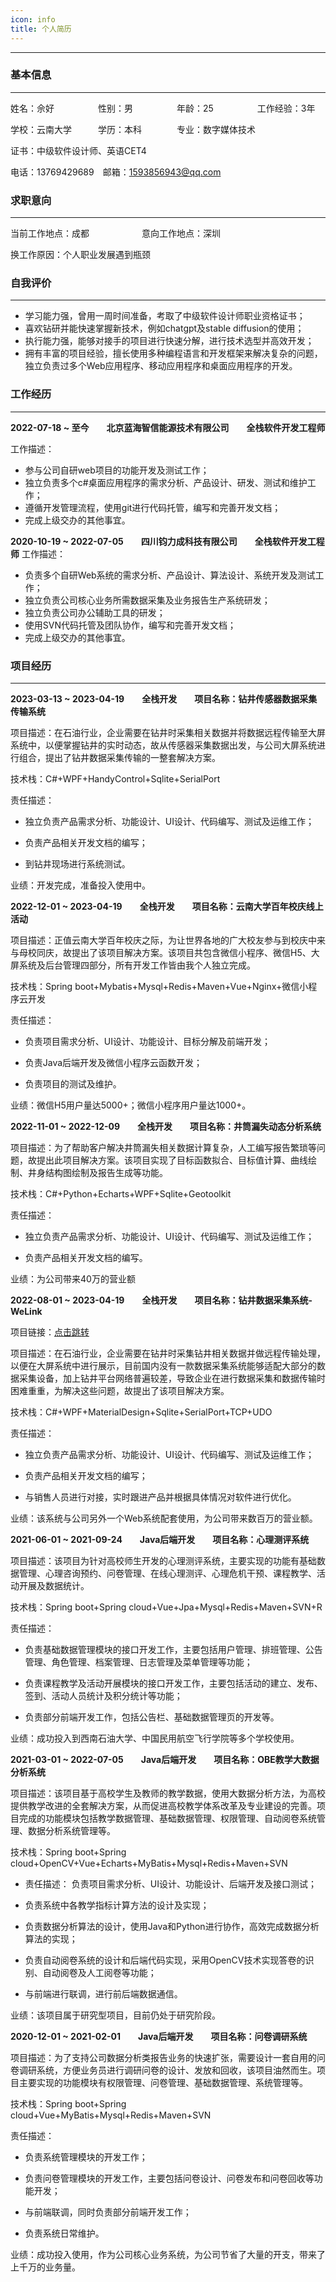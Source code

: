 ```yaml
---
icon: info
title: 个人简历
---
```

***

### 基本信息

------

姓名：佘好　　　　　性别：男　　　　　年龄：25　　　　　工作经验：3年

学校：云南大学　　　学历：本科　　　　专业：数字媒体技术

证书：中级软件设计师、英语CET4

电话：13769429689　邮箱：1593856943@qq.com　

### 求职意向
------

当前工作地点：成都　　　　　　意向工作地点：深圳

换工作原因：个人职业发展遇到瓶颈

### 自我评价

-----

- 学习能力强，曾用一周时间准备，考取了中级软件设计师职业资格证书； 
- 喜欢钻研并能快速掌握新技术，例如chatgpt及stable diffusion的使用； 
- 执行能力强，能够对接手的项目进行快速分解，进行技术选型并高效开发； 
- 拥有丰富的项目经验，擅长使用多种编程语言和开发框架来解决复杂的问题，独立负责过多个Web应用程序、移动应用程序和桌面应用程序的开发。

### 工作经历

------

**2022-07-18 ~ 至今　　北京蓝海智信能源技术有限公司　　全栈软件开发工程师**

工作描述：
- 参与公司自研web项目的功能开发及测试工作； 
- 独立负责多个c#桌面应用程序的需求分析、产品设计、研发、测试和维护工作； 
- 遵循开发管理流程，使用git进行代码托管，编写和完善开发文档； 
- 完成上级交办的其他事宜。

**2020-10-19 ~ 2022-07-05　　四川钧力成科技有限公司　　全栈软件开发工程师**
工作描述：

- 负责多个自研Web系统的需求分析、产品设计、算法设计、系统开发及测试工作； 
- 独立负责公司核心业务所需数据采集及业务报告生产系统研发； 
- 独立负责公司办公辅助工具的研发；
- 使用SVN代码托管及团队协作，编写和完善开发文档； 
- 完成上级交办的其他事宜。

### 项目经历

------

**2023-03-13 ~ 2023-04-19　　全栈开发　　项目名称：钻井传感器数据采集传输系统**

项目描述：在石油行业，企业需要在钻井时采集相关数据并将数据远程传输至大屏系统中，以便掌握钻井的实时动态，故从传感器采集数据出发，与公司大屏系统进行组合，提出了钻井数据采集传输的一整套解决方案。

技术栈：C#+WPF+HandyControl+Sqlite+SerialPort 

责任描述： 

- 独立负责产品需求分析、功能设计、UI设计、代码编写、测试及运维工作； 

- 负责产品相关开发文档的编写； 

- 到钻井现场进行系统测试。


业绩：开发完成，准备投入使用中。

**2022-12-01 ~ 2023-04-19　　全栈开发　　项目名称：云南大学百年校庆线上活动**

项目描述：正值云南大学百年校庆之际，为让世界各地的广大校友参与到校庆中来与母校同庆，故提出了该项目解决方案。该项目共包含微信小程序、微信H5、大屏系统及后台管理四部分，所有开发工作皆由我个人独立完成。

技术栈：Spring boot+Mybatis+Mysql+Redis+Maven+Vue+Nginx+微信小程序云开发

责任描述： 

- 负责项目需求分析、UI设计、功能设计、目标分解及前端开发； 

- 负责Java后端开发及微信小程序云函数开发； 

- 负责项目的测试及维护。


业绩：微信H5用户量达5000+；微信小程序用户量达1000+。

**2022-11-01 ~ 2022-12-09　　全栈开发　　项目名称：井筒漏失动态分析系统**

项目描述：为了帮助客户解决井筒漏失相关数据计算复杂，人工编写报告繁琐等问题，故提出此项目解决方案。该项目实现了目标函数拟合、目标值计算、曲线绘制、井身结构图绘制及报告生成等功能。

技术栈：C#+Python+Echarts+WPF+Sqlite+Geotoolkit 

责任描述： 

- 独立负责产品需求分析、功能设计、UI设计、代码编写、测试及运维工作； 

- 负责产品相关开发文档的编写。


业绩：为公司带来40万的营业额

**2022-08-01 ~ 2023-04-19　　全栈开发　　项目名称：钻井数据采集系统-WeLink**

项目链接：[点击跳转](/project/datagather.md)

项目描述：在石油行业，企业需要在钻井时采集钻井相关数据并做远程传输处理，以便在大屏系统中进行展示，目前国内没有一款数据采集系统能够适配大部分的数据采集设备，加上钻井平台网络普遍较差，导致企业在进行数据采集和数据传输时困难重重，为解决这些问题，故提出了该项目解决方案。

技术栈：C#+WPF+MaterialDesign+Sqlite+SerialPort+TCP+UDO 

责任描述： 

- 独立负责产品需求分析、功能设计、UI设计、代码编写、测试及运维工作； 

- 负责产品相关开发文档的编写； 

- 与销售人员进行对接，实时跟进产品并根据具体情况对软件进行优化。


业绩：该系统与公司另外一个Web系统配套使用，为公司带来数百万的营业额。

**2021-06-01 ~ 2021-09-24　　Java后端开发　　项目名称：心理测评系统**

项目描述：该项目为针对高校师生开发的心理测评系统，主要实现的功能有基础数据管理、心理咨询预约、问卷管理、在线心理测评、心理危机干预、课程教学、活动开展及数据统计。

技术栈：Spring boot+Spring cloud+Vue+Jpa+Mysql+Redis+Maven+SVN+R

责任描述： 

- 负责基础数据管理模块的接口开发工作，主要包括用户管理、排班管理、公告管理、角色管理、档案管理、日志管理及菜单管理等功能； 

- 负责课程教学及活动开展模块的接口开发工作，主要包括活动的建立、发布、签到、活动人员统计及积分统计等功能； 

- 负责部分前端开发工作，包括公告栏、基础数据管理页的开发等。


业绩：成功投入到西南石油大学、中国民用航空飞行学院等多个学校使用。

**2021-03-01 ~ 2022-07-05　　Java后端开发　　项目名称：OBE教学大数据分析系统**

项目描述：该项目基于高校学生及教师的教学数据，使用大数据分析方法，为高校提供教学改进的全套解决方案，从而促进高校教学体系改革及专业建设的完善。项目完成的功能模块包括教学数据管理、基础数据管理、权限管理、自动阅卷系统管理、数据分析系统管理等。

技术栈：Spring boot+Spring cloud+OpenCV+Vue+Echarts+MyBatis+Mysql+Redis+Maven+SVN

- 责任描述： 负责项目需求分析、UI设计、功能设计、后端开发及接口测试； 

- 负责系统中各教学指标计算方法的设计及实现； 

- 负责数据分析算法的设计，使用Java和Python进行协作，高效完成数据分析算法的实现； 

- 负责自动阅卷系统的设计和后端代码实现，采用OpenCV技术实现答卷的识别、自动阅卷及人工阅卷等功能； 

- 与前端进行联调，进行前后端数据通信。


业绩：该项目属于研究型项目，目前仍处于研究阶段。

**2020-12-01 ~ 2021-02-01　　Java后端开发　　项目名称：问卷调研系统**

项目描述：为了支持公司数据分析类报告业务的快速扩张，需要设计一套自用的问卷调研系统，方便业务员进行调研问卷的设计、发放和回收，该项目油然而生。项目主要实现的功能模块有权限管理、问卷管理、基础数据管理、系统管理等。

技术栈：Spring boot+Spring cloud+Vue+MyBatis+Mysql+Redis+Maven+SVN

责任描述： 

- 负责系统管理模块的开发工作； 

- 负责问卷管理模块的开发工作，主要包括问卷设计、问卷发布和问卷回收等功能开发； 

- 与前端联调，同时负责部分前端开发工作； 

- 负责系统日常维护。


业绩：成功投入使用，作为公司核心业务系统，为公司节省了大量的开支，带来了上千万的业务量。



